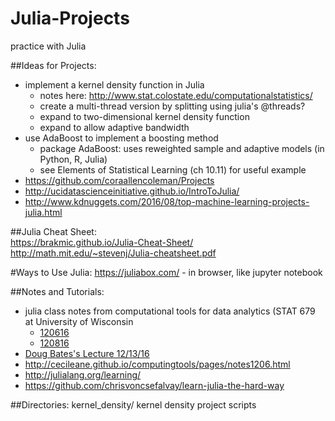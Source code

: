 # Julia-Projects  
practice with Julia  

##Ideas for Projects:
- implement a kernel density function in Julia  
    - notes here: http://www.stat.colostate.edu/computationalstatistics/  
    - create a multi-thread version by splitting using julia's @threads?
    - expand to two-dimensional kernel density function  
    - expand to allow adaptive bandwidth  
- use AdaBoost to implement a boosting method  
  - package AdaBoost: uses reweighted sample and adaptive models (in Python, R, Julia)  
  - see Elements of Statistical Learning (ch 10.11) for useful example  
- https://github.com/coraallencoleman/Projects  
- http://ucidatascienceinitiative.github.io/IntroToJulia/  
- http://www.kdnuggets.com/2016/08/top-machine-learning-projects-julia.html  

##Julia Cheat Sheet:  
https://brakmic.github.io/Julia-Cheat-Sheet/
http://math.mit.edu/~stevenj/Julia-cheatsheet.pdf  

#Ways to Use Julia:
https://juliabox.com/ - in browser, like jupyter notebook

##Notes and Tutorials:  
- julia class notes from computational tools for data analytics (STAT 679 at University of Wisconsin
  - [120616](stat679ComputingTools/notes/679Notes120616.Rmd)
  - [120816](stat679ComputingTools/notes/679Notes120816.Rmd)
- [Doug Bates's Lecture 12/13/16](stat679ComputingTools/notes/679Notes121316.Rmd)
- http://cecileane.github.io/computingtools/pages/notes1206.html    
- http://julialang.org/learning/  
- https://github.com/chrisvoncsefalvay/learn-julia-the-hard-way  

##Directories:
kernel_density/
  kernel density project scripts
